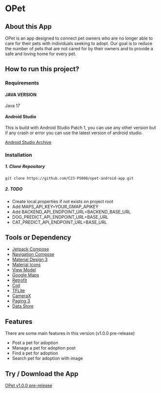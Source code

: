 # OPet

## About this App
OPet is an app designed to connect pet owners who are no longer able to care for their pets with individuals seeking to adopt. Our goal is to reduce the number of pets that are not cared for by their owners and to provide a safe and loving home for every pet.

## How to run this project?

### Requirements

#### JAVA VERSION
Java 17

#### Android Studio
This is build with Android Studio Patch 1, you can use any other version but if any crash or error you can use the latest version of android studio.

[Android Studio Archive](https://developer.android.com/studio/archive)

### Installation

##### 1. Clone Repository

```
git clone https://github.com/C23-PS008/opet-android-app.git
```

##### 2. TODO
- Create local.properties if not exists on project root
- Add MAPS_API_KEY=YOUR_GMAP_APIKEY
- Add BACKEND_API_ENDPOINT_URL=BACKEND_BASE_URL
- DOG_PREDICT_API_ENDPOINT_URL=BASE_URL
- CAT_PREDICT_API_ENDPOINT_URL=BASE_URL

## Tools or Dependency
- [Jetpack Compose](https://developer.android.com/jetpack/compose)
- [Navigation Compose](https://developer.android.com/jetpack/compose/navigation)
- [Material Design 3](https://developer.android.com/reference/kotlin/androidx/compose/material3/package-summary)
- [Material Icons](https://developer.android.com/reference/kotlin/androidx/compose/material/icons/package-summary)
- [View Model](https://developer.android.com/topic/libraries/architecture/viewmodel)
- [Google Maps](https://developers.google.com/maps)
- [Retrofit](https://square.github.io/retrofit/)
- [Coil](https://coil-kt.github.io/coil/)
- [TFLite](https://www.tensorflow.org/lite)
- [CameraX](https://developer.android.com/training/camerax)
- [Paging 3](https://developer.android.com/topic/libraries/architecture/paging/v3-overview)
- [Data Store](https://developer.android.com/topic/libraries/architecture/datastore)

## Features
There are some main features in this version (v1.0.0 pre-release)
- Post a pet for adoption
- Manage a pet for adoption post
- Find a pet for adoption
- Search pet for adoption with image

## Try / Download the App
[OPet v1.0.0 pre-release](https://github.com/C23-PS008/opet-android-app/releases/tag/v1.0.0)
